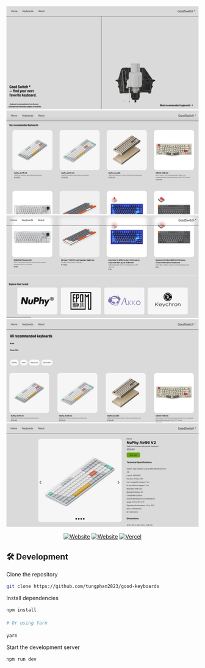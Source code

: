 <div align="center">

<a target="_blank" href="https://github.com/tungphan2823/good-keyboards" >
    <img alt='Website' className="rounded-3xl shadow-xl" src="./public/readme/main.png" />
    <img alt='Website' className="rounded-3xl shadow-xl" src="./public/readme/1.png" />
    <img alt='Website' className="rounded-3xl shadow-xl" src="./public/readme/2.png" />
    <img alt='Website' className="rounded-3xl shadow-xl" src="./public/readme/3.png" />
    <img alt='Website' className="rounded-3xl shadow-xl" src="./public/readme/4.png" />
</a>

[![Website](https://img.shields.io/badge/%20%F0%9F%8F%A1%20website-0072ff.svg?longCache=true&style=for-the-badge)](https://tungphan.id.vn/)
[![Website](https://img.shields.io/badge/Deploy-brightgreen.svg?logo=vercel&longCache=true&style=for-the-badge)]()
[![Vercel](https://img.shields.io/badge/-powered%20by%20vercel-black.svg?logo=vercel&longCache=true&style=for-the-badge)](https://vercel.com/home?utm_source=nuro&utm_campaign=oss)

</div>

## 🛠 Development

Clone the repository

```zsh
git clone https://github.com/tungphan2823/good-keyboards
```

Install dependencies

```zsh
npm install

# Or using Yarn

yarn
```

Start the development server

```zsh
npm run dev

```
